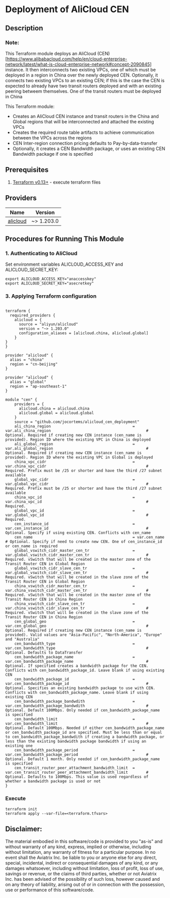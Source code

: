 # Deployment of AliCloud CEN

## Description

### Note:

This Terraform module deploys an AliCloud (CEN)[https://www.alibabacloud.com/help/en/cloud-enterprise-network/latest/what-is-cloud-enterprise-network#concept-2090845] instance. It then interconnects two existing VPCs, one of which must be deployed in a region in China over the newly deployed CEN. Optionally, it connects two existing VPCs to an existing CEN; if this is the case the CEN is expected to already have two transit routers deployed and with an existing peering betweem themselves. One of the transit routers must be deployed in China

This Terraform module:

- Creates an AliCloud CEN instance and transit routers in the China and Global regions that will be interconnected and attached the existing VPCs
- Creates the required route table artifacts to achieve communication between the VPCs across the regions
- CEN Inter-region connection pricing defaults to Pay-by-data-transfer
- Optionally, it creates a CEN Bandwidth package, or uses an existing CEN Bandwidth package if one is specified


## Prerequisites

1. [Terraform v0.13+](https://www.terraform.io/downloads.html) - execute terraform files


## Providers

| Name | Version |
|------|---------|
| <a name="provider_alicloud"></a> [alicloud](https://registry.terraform.io/providers/aliyun/alicloud/latest) | ~> 1.203.0 |


## Procedures for Running This Module
### 1. Authenticating to AliCloud

Set environment variables ALICLOUD_ACCESS_KEY and ALICLOUD_SECRET_KEY:

  ``` shell
  export ALICLOUD_ACCESS_KEY="anaccesskey"
  export ALICLOUD_SECRET_KEY="asecretkey"
  ```


### 3. Applying Terraform configuration

```hcl

terraform {
  required_providers {
    alicloud = {
      source = "aliyun/alicloud"
      version = "~> 1.203.0"
      configuration_aliases = [alicloud.china, alicloud.global]
    } 
}
}

provider "alicloud" {
  alias = "china"
  region = "cn-beijing"
}

provider "alicloud" {
  alias = "global"
  region = "ap-southeast-1"
}

module "cen" {
    providers = {
      alicloud.china = alicloud.china
      alicloud.global = alicloud.global
    }
    source = "github.com/jocortems/alicloud_cen_deployment"
    ali_china_region                                    = var.ali_china_region                                          # Optional. Required if creating new CEN instance (cen_name is provided). Region ID where the existing VPC in China is deployed 
    ali_global_region                                   = var.ali_global_region                                         # Optional. Required if creating new CEN instance (cen_name is provided). Region ID where the existing VPC in Global is deployed 
    china_vpc_cidr                                      = var.china_vpc_cidr                                            # Required. Prefix must be /25 or shorter and have the third /27 subnet available
    global_vpc_cidr                                     = var.global_vpc_cidr                                           # Required. Prefix must be /25 or shorter and have the third /27 subnet available
    china_vpc_id                                        = var.china_vpc_id                                              # Required.  
    global_vpc_id                                       = var.global_vpc_id                                             # Required.
    cen_instance_id                                     = var.cen_instance_id                                           # Optional. Specify if using existing CEN. Conflicts with cen_name
    cen_name                                            = var.cen_name                                                  # Optional. Specify if need to create new CEN. One of cen_instance_id or cen_name is required
    global_vswitch_cidr_master_cen_tr                   = var.global_vswitch_cidr_master_cen_tr                         # Required. vSwitch that will be created in the master zone of the Transit Router CEN in Global Region
    global_vswitch_cidr_slave_cen_tr                    = var.global_vswitch_cidr_slave_cen_tr                          # Required. vSwitch that will be created in the slave zone of the Transit Router CEN in Global Region
    china_vswitch_cidr_master_cen_tr                    = var.china_vswitch_cidr_master_cen_tr                          # Required. vSwitch that will be created in the master zone of the Transit Router CEN in China Region
    china_vswitch_cidr_slave_cen_tr                     = var.china_vswitch_cidr_slave_cen_tr                           # Required. vSwitch that will be created in the slave zone of the Transit Router CEN in China Region
    cen_global_geo                                      = var.cen_global_geo                                            # Optional. Required if creating new CEN instance (cen_name is provided). Valid values are "Asia-Pacific", "North-America", "Europe" and "Australia"
    cen_bandwidth_type                                  = var.cen_bandwidth_type                                        # Optional. Defaults to DataTransfer
    cen_bandwidth_package_name                          = var.cen_bandwidth_package_name                                # Optional. If specified creates a bandwidth package for the CEN. Conflicts with cen_bandwidth_package_id. Leave blank if using existing CEN
    cen_bandwidth_package_id                            = var.cen_bandwidth_package_id                                  # Optional. Specifies an existing bandwidth package to use with CEN. Conflicts with cen_bandwidth_package_name. Leave blank if using existing CEN
    cen_bandwidth_package_bandwdith                     = var.cen_bandwidth_package_bandwdith                           # Optional. Default 100Mbps. Only needed if cen_bandwidth_package_name is specified
    cen_bandwidth_limit                                 = var.cen_bandwidth_limit                                       # Optional. Default 100Mbps. Needed if either cen_bandwidth_package_name or cen_bandwidth_package_id are specified. Must be less than or equal to cen_bandwidth_package_bandwdith if creating a bandwidth package, or less than the existing bandwidth package bandwidth if using an existing one  
    cen_bandwidth_package_period                        = var.cen_bandwidth_package_period                              # Optional. Default 1 month. Only needed if cen_bandwidth_package_name is specified      
    cen_transit_router_peer_attachment_bandwidth_limit  = var.cen_transit_router_peer_attachment_bandwidth_limit        # Optional. Defaults to 100Mbps. This value is used regardless of whether a bandwidth package is used or not 
}

```

### Execute

```shell
terraform init
terraform apply --var-file=<terraform.tfvars>
````

## **Disclaimer**:

The material embodied in this software/code is provided to you "as-is" and without warranty of any kind, express, implied or otherwise, including without limitation, any warranty of fitness for a particular purpose. In no event shall the Aviatrix Inc. be liable to you or anyone else for any direct, special, incidental, indirect or consequential damages of any kind, or any damages whatsoever, including without limitation, loss of profit, loss of use, savings or revenue, or the claims of third parties, whether or not Aviatrix Inc. has been advised of the possibility of such loss, however caused and on any theory of liability, arising out of or in connection with the possession, use or performance of this software/code.